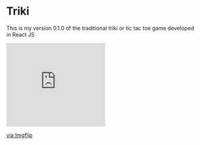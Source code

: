# Triki

This is my version 0.1.0 of the traditional triki or tic tac toe game developed in React JS

<div style="width:260px;max-width:100%;"><div style="height:0;padding-bottom:84.23%;position:relative;"><iframe width="260" height="219" style="position:absolute;top:0;left:0;width:100%;height:100%;" frameBorder="0" src="https://imgflip.com/embed/41ic0k"></iframe></div><p><a href="https://imgflip.com/gif/41ic0k">via Imgflip</a></p></div>
